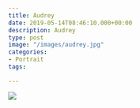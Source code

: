 ```yaml
---
title: Audrey
date: 2019-05-14T08:46:10.000+00:00
description: Audrey
type: post
image: "/images/audrey.jpg"
categories:
- Portrait
tags:

---
```

![](/images/daviescol-children14x14each.jpg)
